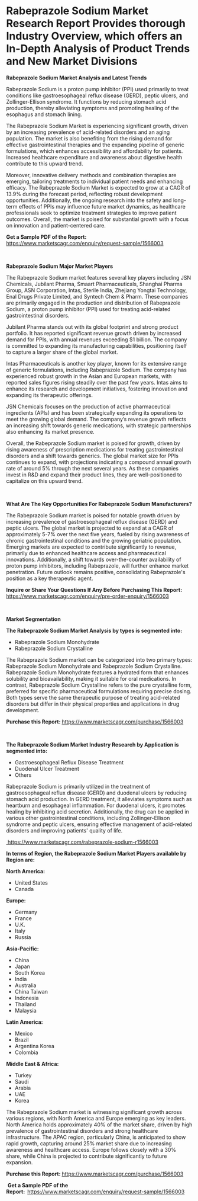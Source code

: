 <p><h1>Rabeprazole Sodium Market Research Report Provides thorough Industry Overview, which offers an In-Depth Analysis of Product Trends and New Market Divisions</h1></p><p><strong>Rabeprazole Sodium Market Analysis and Latest Trends</strong></p>
<p><p>Rabeprazole Sodium is a proton pump inhibitor (PPI) used primarily to treat conditions like gastroesophageal reflux disease (GERD), peptic ulcers, and Zollinger-Ellison syndrome. It functions by reducing stomach acid production, thereby alleviating symptoms and promoting healing of the esophagus and stomach lining.</p><p>The Rabeprazole Sodium Market is experiencing significant growth, driven by an increasing prevalence of acid-related disorders and an aging population. The market is also benefiting from the rising demand for effective gastrointestinal therapies and the expanding pipeline of generic formulations, which enhances accessibility and affordability for patients. Increased healthcare expenditure and awareness about digestive health contribute to this upward trend.</p><p>Moreover, innovative delivery methods and combination therapies are emerging, tailoring treatments to individual patient needs and enhancing efficacy. The Rabeprazole Sodium Market is expected to grow at a CAGR of 13.9% during the forecast period, reflecting robust development opportunities. Additionally, the ongoing research into the safety and long-term effects of PPIs may influence future market dynamics, as healthcare professionals seek to optimize treatment strategies to improve patient outcomes. Overall, the market is poised for substantial growth with a focus on innovation and patient-centered care.</p></p>
<p><strong>Get a Sample PDF of the Report:&nbsp;</strong> <a href="https://www.marketscagr.com/enquiry/request-sample/1566003?utm_campaign=3065&utm_medium=2&utm_source=Github&utm_content=ia&utm_term=19042025&utm_id=rabeprazole-sodium">https://www.marketscagr.com/enquiry/request-sample/1566003</a></p>
<p>&nbsp;</p>
<p><strong>Rabeprazole Sodium Major Market Players</strong></p>
<p><p>The Rabeprazole Sodium market features several key players including JSN Chemicals, Jubilant Pharma, Smaart Pharmaceuticals, Shanghai Pharma Group, ASN Corporation, Intas, Sterile India, Zhejiang Yongtai Technology, Enal Drugs Private Limited, and Syntech Chem & Pharm. These companies are primarily engaged in the production and distribution of Rabeprazole Sodium, a proton pump inhibitor (PPI) used for treating acid-related gastrointestinal disorders.</p><p>Jubilant Pharma stands out with its global footprint and strong product portfolio. It has reported significant revenue growth driven by increased demand for PPIs, with annual revenues exceeding $1 billion. The company is committed to expanding its manufacturing capabilities, positioning itself to capture a larger share of the global market.</p><p>Intas Pharmaceuticals is another key player, known for its extensive range of generic formulations, including Rabeprazole Sodium. The company has experienced robust growth in the Asian and European markets, with reported sales figures rising steadily over the past few years. Intas aims to enhance its research and development initiatives, fostering innovation and expanding its therapeutic offerings.</p><p>JSN Chemicals focuses on the production of active pharmaceutical ingredients (APIs) and has been strategically expanding its operations to meet the growing global demand. The company’s revenue growth reflects an increasing shift towards generic medications, with strategic partnerships also enhancing its market presence.</p><p>Overall, the Rabeprazole Sodium market is poised for growth, driven by rising awareness of prescription medications for treating gastrointestinal disorders and a shift towards generics. The global market size for PPIs continues to expand, with projections indicating a compound annual growth rate of around 5% through the next several years. As these companies invest in R&D and expand their product lines, they are well-positioned to capitalize on this upward trend.</p></p>
<p>&nbsp;</p>
<p><strong>What Are The Key Opportunities For Rabeprazole Sodium Manufacturers?</strong></p>
<p><p>The Rabeprazole Sodium market is poised for notable growth driven by increasing prevalence of gastroesophageal reflux disease (GERD) and peptic ulcers. The global market is projected to expand at a CAGR of approximately 5-7% over the next five years, fueled by rising awareness of chronic gastrointestinal conditions and the growing geriatric population. Emerging markets are expected to contribute significantly to revenue, primarily due to enhanced healthcare access and pharmaceutical innovations. Additionally, a shift towards over-the-counter availability of proton pump inhibitors, including Rabeprazole, will further enhance market penetration. Future outlook remains positive, consolidating Rabeprazole's position as a key therapeutic agent.</p></p>
<p><strong>Inquire or Share Your Questions If Any Before Purchasing This Report:</strong> <a href="https://www.marketscagr.com/enquiry/pre-order-enquiry/1566003?utm_campaign=3065&utm_medium=2&utm_source=Github&utm_content=ia&utm_term=19042025&utm_id=rabeprazole-sodium">https://www.marketscagr.com/enquiry/pre-order-enquiry/1566003</a></p>
<p>&nbsp;</p>
<p><strong>Market Segmentation</strong></p>
<p><strong>The Rabeprazole Sodium Market Analysis by types is segmented into:</strong></p>
<p><ul><li>Rabeprazole Sodium Monohydrate</li><li>Rabeprazole Sodium Crystalline</li></ul></p>
<p><p>The Rabeprazole Sodium market can be categorized into two primary types: Rabeprazole Sodium Monohydrate and Rabeprazole Sodium Crystalline. Rabeprazole Sodium Monohydrate features a hydrated form that enhances solubility and bioavailability, making it suitable for oral medications. In contrast, Rabeprazole Sodium Crystalline refers to the pure crystalline form, preferred for specific pharmaceutical formulations requiring precise dosing. Both types serve the same therapeutic purpose of treating acid-related disorders but differ in their physical properties and applications in drug development.</p></p>
<p><strong>Purchase this Report:&nbsp;</strong><a href="https://www.marketscagr.com/purchase/1566003?utm_campaign=3065&utm_medium=2&utm_source=Github&utm_content=ia&utm_term=19042025&utm_id=rabeprazole-sodium">https://www.marketscagr.com/purchase/1566003</a></p>
<p>&nbsp;</p>
<p><strong>The Rabeprazole Sodium Market Industry Research by Application is segmented into:</strong></p>
<p><ul><li>Gastroesophageal Reflux Disease Treatment</li><li>Duodenal Ulcer Treatment</li><li>Others</li></ul></p>
<p><p>Rabeprazole Sodium is primarily utilized in the treatment of gastroesophageal reflux disease (GERD) and duodenal ulcers by reducing stomach acid production. In GERD treatment, it alleviates symptoms such as heartburn and esophageal inflammation. For duodenal ulcers, it promotes healing by inhibiting acid secretion. Additionally, the drug can be applied in various other gastrointestinal conditions, including Zollinger-Ellison syndrome and peptic ulcers, ensuring effective management of acid-related disorders and improving patients' quality of life.</p></p>
<p><a href="https://www.marketscagr.com/rabeprazole-sodium-r1566003?utm_campaign=3065&utm_medium=2&utm_source=Github&utm_content=ia&utm_term=19042025&utm_id=rabeprazole-sodium">&nbsp;https://www.marketscagr.com/rabeprazole-sodium-r1566003</a></p>
<p><strong>In terms of Region, the Rabeprazole Sodium Market Players available by Region are:</strong></p>
<p>
    <p> <strong> North America: </strong>
        <ul>
            <li>United States</li>
            <li>Canada</li>
        </ul>
        </p> 
    <p> <strong> Europe: </strong>
        <ul>
            <li>Germany</li>
            <li>France</li>
            <li>U.K.</li>
            <li>Italy</li>
            <li>Russia</li>
        </ul>
        </p> 
    <p> <strong> Asia-Pacific: </strong>
        <ul>
            <li>China</li>
            <li>Japan</li>
            <li>South Korea</li>
            <li>India</li>
            <li>Australia</li>
            <li>China Taiwan</li>
            <li>Indonesia</li>
            <li>Thailand</li>
            <li>Malaysia</li>
        </ul>
        </p> 
    <p> <strong> Latin America: </strong>
        <ul>
            <li>Mexico</li>
            <li>Brazil</li>
            <li>Argentina Korea</li>
            <li>Colombia</li>
        </ul>
        </p> 
    <p> <strong> Middle East & Africa: </strong>
        <ul>
            <li>Turkey</li>
            <li>Saudi</li>
            <li>Arabia</li>
            <li>UAE</li>
            <li>Korea</li>
        </ul>
    </p>
    </p>
<p><p>The Rabeprazole Sodium market is witnessing significant growth across various regions, with North America and Europe emerging as key leaders. North America holds approximately 40% of the market share, driven by high prevalence of gastrointestinal disorders and strong healthcare infrastructure. The APAC region, particularly China, is anticipated to show rapid growth, capturing around 25% market share due to increasing awareness and healthcare access. Europe follows closely with a 30% share, while China is projected to contribute significantly to future expansion.</p></p>
<p><strong>Purchase this Report: </strong><a href="https://www.marketscagr.com/purchase/1566003?utm_campaign=3065&utm_medium=2&utm_source=Github&utm_content=ia&utm_term=19042025&utm_id=rabeprazole-sodium">https://www.marketscagr.com/purchase/1566003</a></p>
<p>&nbsp;<strong>Get a Sample PDF of the Report:&nbsp;&nbsp;</strong><a href="https://www.marketscagr.com/enquiry/request-sample/1566003?utm_campaign=3065&utm_medium=2&utm_source=Github&utm_content=ia&utm_term=19042025&utm_id=rabeprazole-sodium">https://www.marketscagr.com/enquiry/request-sample/1566003</a></p>
<p><strong></strong></p>
<p><p></p><p></p><p></p></p>